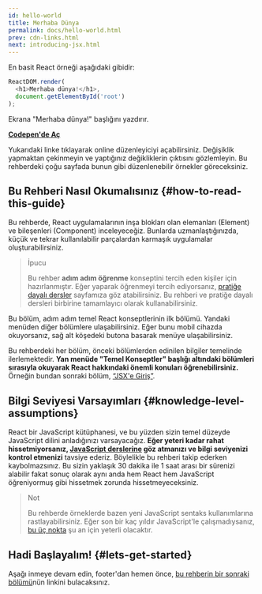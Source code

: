 ```yaml
---
id: hello-world
title: Merhaba Dünya
permalink: docs/hello-world.html
prev: cdn-links.html
next: introducing-jsx.html
---
```


En basit React örneği aşağıdaki gibidir:
```js
ReactDOM.render(
  <h1>Merhaba dünya!</h1>,
  document.getElementById('root')
);
```


Ekrana "Merhaba dünya!" başlığını yazdırır.

**[Codepen'de Aç](codepen://hello-world)**

Yukarıdaki linke tıklayarak online düzenleyiciyi açabilirsiniz. Değişiklik yapmaktan çekinmeyin ve yaptığınız değikliklerin çıktısını gözlemleyin. Bu rehberdeki çoğu sayfada bunun gibi düzenlenebilir örnekler göreceksiniz.

## Bu Rehberi Nasıl Okumalısınız {#how-to-read-this-guide}
Bu rehberde, React uygulamalarının inşa blokları olan elemanları (Element) ve bileşenleri (Component) inceleyeceğiz. Bunlarda uzmanlaştığınızda, küçük ve tekrar kullanılabilir parçalardan karmaşık uygulamalar oluşturabilirsiniz.

>İpucu
>
>Bu rehber **adım adım öğrenme** konseptini tercih eden kişiler için hazırlanmıştır. Eğer yaparak öğrenmeyi tercih ediyorsanız, [pratiğe dayalı dersler](/tutorial/tutorial.html) sayfamıza göz atabilirsiniz. Bu rehberi ve pratiğe dayalı dersleri birbirine tamamlayıcı olarak kullanabilirsiniz. 

Bu bölüm, adım adım temel React konseptlerinin ilk bölümü. Yandaki menüden diğer bölümlere ulaşabilirsiniz. Eğer bunu mobil cihazda okuyorsanız, sağ alt köşedeki butona basarak menüye ulaşabilirsiniz.

Bu rehberdeki her bölüm, önceki bölümlerden edinilen bilgiler temelinde ilerlemektedir. **Yan menüde "Temel Konseptler" başlığı altındaki bölümleri sırasıyla okuyarak React hakkındaki önemli konuları öğrenebilirsiniz.** Örneğin bundan sonraki bölüm, [“JSX'e Giriş”](/docs/introducing-jsx.html).

## Bilgi Seviyesi Varsayımları {#knowledge-level-assumptions}

React bir JavaScript kütüphanesi, ve bu yüzden sizin temel düzeyde JavaScript dilini anladığınızı varsayacağız. **Eğer yeteri kadar rahat hissetmiyorsanız, [JavaScript derslerine](https://developer.mozilla.org/en-US/docs/Web/JavaScript/A_re-introduction_to_JavaScript) göz atmanızı ve bilgi seviyenizi kontrol etmenizi** tavsiye ederiz. Böylelikle bu rehberi takip ederken kaybolmazsınız. Bu sizin yaklaşık 30 dakika ile 1 saat arası bir sürenizi alabilir fakat sonuç olarak aynı anda hem React hem JavaScript öğreniyormuş gibi hissetmek zorunda hissetmeyeceksiniz.

>Not
>
>Bu rehberde örneklerde bazen yeni JavaScript sentaks kullanımlarına rastlayabilirsiniz. Eğer son bir kaç yıldır JavaScript'le çalışmadıysanız, 
[bu üç nokta](https://gist.github.com/gaearon/683e676101005de0add59e8bb345340c) şu an için yeterli olacaktır.


## Hadi Başlayalım! {#lets-get-started}

Aşağı inmeye devam edin, footer'dan hemen önce, [bu rehberin bir sonraki bölümü](/docs/introducing-jsx.html)nün linkini bulacaksınız.


